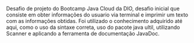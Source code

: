 Desafio de projeto do Bootcamp Java Cloud da DIO, desafio inicial que consiste em obter informações do usuario via terminal e imprimir um texto com as informações obtidas.
Foi utilizado o conhecimento adquirido até aqui, como o uso da sintaxe correta, uso do pacote java ultil, utilizando Scanner e aplicando a ferramenta de documentação JavaDoc.
